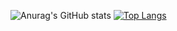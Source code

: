 ![Anurag's GitHub stats](https://github-readme-stats.vercel.app/api?username=joselitolima21&show_icons=true&theme=radical&count_private=true&include_all_commits=true)
[![Top Langs](https://github-readme-stats.vercel.app/api/top-langs/?username=joselitolima21&layout=compact&exclude_repo=3-DOF_Manipulator,Learning-ROS,ros-docker-serial-gazebo)](https://github.com/anuraghazra/github-readme-stats)
